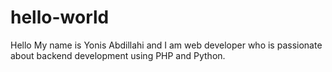 # hello-world

Hello My name is Yonis Abdillahi and I am web developer who is passionate about backend development using PHP and Python.
